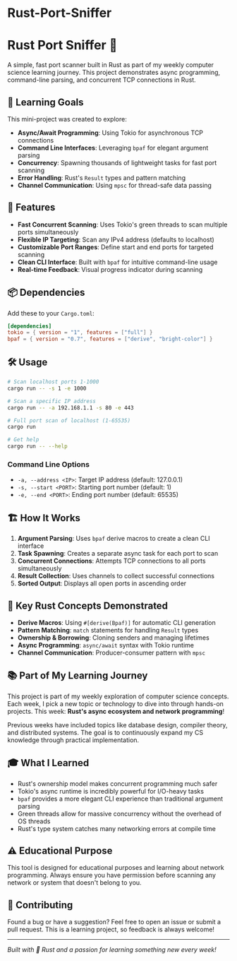 ﻿# Rust-Port-Sniffer

# Rust Port Sniffer 🦀

A simple, fast port scanner built in Rust as part of my weekly computer science learning journey. This project demonstrates async programming, command-line parsing, and concurrent TCP connections in Rust.

## 🎯 Learning Goals

This mini-project was created to explore:
- **Async/Await Programming**: Using Tokio for asynchronous TCP connections
- **Command Line Interfaces**: Leveraging `bpaf` for elegant argument parsing
- **Concurrency**: Spawning thousands of lightweight tasks for fast port scanning
- **Error Handling**: Rust's `Result` types and pattern matching
- **Channel Communication**: Using `mpsc` for thread-safe data passing

## 🚀 Features

- **Fast Concurrent Scanning**: Uses Tokio's green threads to scan multiple ports simultaneously
- **Flexible IP Targeting**: Scan any IPv4 address (defaults to localhost)
- **Customizable Port Ranges**: Define start and end ports for targeted scanning
- **Clean CLI Interface**: Built with `bpaf` for intuitive command-line usage
- **Real-time Feedback**: Visual progress indicator during scanning

## 📦 Dependencies

Add these to your `Cargo.toml`:

```toml
[dependencies]
tokio = { version = "1", features = ["full"] }
bpaf = { version = "0.7", features = ["derive", "bright-color"] }
```

## 🛠️ Usage

```bash
# Scan localhost ports 1-1000
cargo run -- -s 1 -e 1000

# Scan a specific IP address
cargo run -- -a 192.168.1.1 -s 80 -e 443

# Full port scan of localhost (1-65535)
cargo run

# Get help
cargo run -- --help
```

### Command Line Options

- `-a, --address <IP>`: Target IP address (default: 127.0.0.1)
- `-s, --start <PORT>`: Starting port number (default: 1)
- `-e, --end <PORT>`: Ending port number (default: 65535)

## 🏗️ How It Works

1. **Argument Parsing**: Uses `bpaf` derive macros to create a clean CLI interface
2. **Task Spawning**: Creates a separate async task for each port to scan
3. **Concurrent Connections**: Attempts TCP connections to all ports simultaneously
4. **Result Collection**: Uses channels to collect successful connections
5. **Sorted Output**: Displays all open ports in ascending order

## 🔧 Key Rust Concepts Demonstrated

- **Derive Macros**: Using `#[derive(Bpaf)]` for automatic CLI generation
- **Pattern Matching**: `match` statements for handling `Result` types
- **Ownership & Borrowing**: Cloning senders and managing lifetimes
- **Async Programming**: `async/await` syntax with Tokio runtime
- **Channel Communication**: Producer-consumer pattern with `mpsc`

## 📚 Part of My Learning Journey

This project is part of my weekly exploration of computer science concepts. Each week, I pick a new topic or technology to dive into through hands-on projects. This week: **Rust's async ecosystem and network programming**!

Previous weeks have included topics like database design, compiler theory, and distributed systems. The goal is to continuously expand my CS knowledge through practical implementation.

## 🎓 What I Learned

- Rust's ownership model makes concurrent programming much safer
- Tokio's async runtime is incredibly powerful for I/O-heavy tasks
- `bpaf` provides a more elegant CLI experience than traditional argument parsing
- Green threads allow for massive concurrency without the overhead of OS threads
- Rust's type system catches many networking errors at compile time

## ⚠️ Educational Purpose

This tool is designed for educational purposes and learning about network programming. Always ensure you have permission before scanning any network or system that doesn't belong to you.

## 🤝 Contributing

Found a bug or have a suggestion? Feel free to open an issue or submit a pull request. This is a learning project, so feedback is always welcome!

---

*Built with 🦀 Rust and a passion for learning something new every week!*
